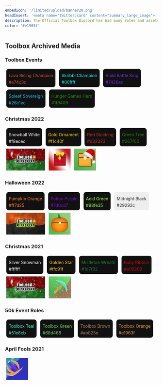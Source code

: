 ```yaml
---
embedIcon: '/limited/upload/banner20.png'
headInsert: '<meta name="twitter:card" content="summary_large_image">'
description: The Official Toolbox Discord has had many roles and assets, whether that be seasonal or to celebrate important milestones. It's likely that none of these colors would ever be known again without archival.
color: '#e1963f'
---
```

## Toolbox Archived Media
<div class="changelog-container">
  <h3>Toolbox Events</h3>
  <div>
    <a class="home-content-container" style="border-radius:8px;background: #111;padding:8px;color:#ccc;display:inline-block;margin:4px;line-height: 0;--color: #e74c3c;">
      <p class="dreamsdb infotitle" style="color: var(--color);">Lava Rising Champion</p>
      <p class="dreamsdb infostats" style="display: block;line-height: 16px;margin: 0;color: var(--color);">#e74c3c</p>
    </a>
    <a class="home-content-container" style="border-radius:8px;background: #111;padding:8px;color:#ccc;display:inline-block;margin:4px;line-height: 0;--color: #00ffff;">
      <p class="dreamsdb infotitle" style="color: var(--color);">Skribbl Champion</p>
      <p class="dreamsdb infostats" style="display: block;line-height: 16px;margin: 0;color: var(--color);">#00ffff</p>
    </a>
    <a class="home-content-container" style="border-radius:8px;background: #111;padding:8px;color:#ccc;display:inline-block;margin:4px;line-height: 0;--color: #7426ec;">
      <p class="dreamsdb infotitle" style="color: var(--color);">Build Battle King</p>
      <p class="dreamsdb infostats" style="display: block;line-height: 16px;margin: 0;color: var(--color);">#7426ec</p>
    </a>
    <a class="home-content-container" style="border-radius:8px;background: #111;padding:8px;color:#ccc;display:inline-block;margin:4px;line-height: 0;--color: #26c1ec;">
      <p class="dreamsdb infotitle" style="color: var(--color);">Spleef Sovereign</p>
      <p class="dreamsdb infostats" style="display: block;line-height: 16px;margin: 0;color: var(--color);">#26c1ec</p>
    </a>
    <a class="home-content-container" style="border-radius:8px;background: #111;padding:8px;color:#ccc;display:inline-block;margin:4px;line-height: 0;--color: #1f9409;">
      <p class="dreamsdb infotitle" style="color: var(--color);">Hunger Games Hero</p>
      <p class="dreamsdb infostats" style="display: block;line-height: 16px;margin: 0;color: var(--color);">#1f9409</p>
    </a>
  </div>
</div>
<div class="changelog-container">
  <h3>Christmas 2022</h3>
  <div>
    <a class="home-content-container" style="border-radius:8px;background: #111;padding:8px;color:#ccc;display:inline-block;margin:4px;line-height: 0;--color: #f8ecec;">
      <p class="dreamsdb infotitle" style="color: var(--color);">Snowball White</p>
      <p class="dreamsdb infostats" style="display: block;line-height: 16px;margin: 0;color: var(--color);">#f8ecec</p>
    </a>
    <a class="home-content-container" style="border-radius:8px;background: #111;padding:8px;color:#ccc;display:inline-block;margin:4px;line-height: 0;--color: #f1c40f;">
      <p class="dreamsdb infotitle" style="color: var(--color);">Gold Ornament</p>
      <p class="dreamsdb infostats" style="display: block;line-height: 16px;margin: 0;color: var(--color);">#f1c40f</p>
    </a>
    <a class="home-content-container" style="border-radius:8px;background: #111;padding:8px;color:#ccc;display:inline-block;margin:4px;line-height: 0;--color: #d32323;">
      <p class="dreamsdb infotitle" style="color: var(--color);">Red Stocking</p>
      <p class="dreamsdb infostats" style="display: block;line-height: 16px;margin: 0;color: var(--color);">#d32323</p>
    </a>
    <a class="home-content-container" style="border-radius:8px;background: #111;padding:8px;color:#ccc;display:inline-block;margin:4px;line-height: 0;--color: #267f00;">
      <p class="dreamsdb infotitle" style="color: var(--color);">Green Tree</p>
      <p class="dreamsdb infostats" style="display: block;line-height: 16px;margin: 0;color: var(--color);">#267f00</p>
    </a>
    <div class="home-content-container" style="justify-content:left">
      <img src="./upload/xmas220.png">
      <img src="./upload/xmas221.gif">
      <img src="./upload/xmas222.png">
    </div>
  </div>
</div>
<div class="changelog-container">
  <h3>Halloween 2022</h3>
  <div>
    <a class="home-content-container" style="border-radius:8px;background: #111;padding:8px;color:#ccc;display:inline-block;margin:4px;line-height: 0;--color: #ff7d25;">
      <p class="dreamsdb infotitle" style="color: var(--color);">Pumpkin Orange</p>
      <p class="dreamsdb infostats" style="display: block;line-height: 16px;margin: 0;color: var(--color);">#ff7d25</p>
    </a>
    <a class="home-content-container" style="border-radius:8px;background: #111;padding:8px;color:#ccc;display:inline-block;margin:4px;line-height: 0;--color: #7d0cd7;">
      <p class="dreamsdb infotitle" style="color: var(--color);">Potion Purple</p>
      <p class="dreamsdb infostats" style="display: block;line-height: 16px;margin: 0;color: var(--color);">#7d0cd7</p>
    </a>
    <a class="home-content-container" style="border-radius:8px;background: #111;padding:8px;color:#ccc;display:inline-block;margin:4px;line-height: 0;--color: #98fe35;">
      <p class="dreamsdb infotitle" style="color: var(--color);">Acid Green</p>
      <p class="dreamsdb infostats" style="display: block;line-height: 16px;margin: 0;color: var(--color);">#98fe35</p>
    </a>
    <a class="home-content-container" style="border-radius:8px;background: #eee;padding:8px;color:#ccc;display:inline-block;margin:4px;line-height: 0;--color: #29292c;">
      <p class="dreamsdb infotitle" style="color: var(--color);">Midnight Black</p>
      <p class="dreamsdb infostats" style="display: block;line-height: 16px;margin: 0;color: var(--color);">#29292c</p>
    </a>
    <div class="home-content-container" style="justify-content:left">
      <img src="./upload/spook220.png">
      <img src="./upload/spook221.png">
    </div>
  </div>
</div>
<div class="changelog-container">
  <h3>Christmas 2021</h3>
  <div>
    <a class="home-content-container" style="border-radius:8px;background: #111;padding:8px;color:#ccc;display:inline-block;margin:4px;line-height: 0;--color: #ffffff;">
      <p class="dreamsdb infotitle" style="color: var(--color);">Silver Snowman</p>
      <p class="dreamsdb infostats" style="display: block;line-height: 16px;margin: 0;color: var(--color);">#ffffff</p>
    </a>
    <a class="home-content-container" style="border-radius:8px;background: #111;padding:8px;color:#ccc;display:inline-block;margin:4px;line-height: 0;--color: #ffc91f;">
      <p class="dreamsdb infotitle" style="color: var(--color);">Golden Star</p>
      <p class="dreamsdb infostats" style="display: block;line-height: 16px;margin: 0;color: var(--color);">#ffc91f</p>
    </a>
    <a class="home-content-container" style="border-radius:8px;background: #111;padding:8px;color:#ccc;display:inline-block;margin:4px;line-height: 0;--color: #1d7f32;">
      <p class="dreamsdb infotitle" style="color: var(--color);">Mistletoe Wreath</p>
      <p class="dreamsdb infostats" style="display: block;line-height: 16px;margin: 0;color: var(--color);">#1d7f32</p>
    </a>
    <a class="home-content-container" style="border-radius:8px;background: #111;padding:8px;color:#ccc;display:inline-block;margin:4px;line-height: 0;--color: #e00202;">
      <p class="dreamsdb infotitle" style="color: var(--color);">Ruby Ribbon</p>
      <p class="dreamsdb infostats" style="display: block;line-height: 16px;margin: 0;color: var(--color);">#e00202</p>
    </a>
    <div class="home-content-container" style="justify-content:left">
      <img src="./upload/xmas210.png">
      <img src="./upload/xmas211.gif">
    </div>
  </div>
</div>
<div class="changelog-container">
  <h3>50k Event Roles</h3>
  <div>
    <a class="home-content-container" style="border-radius:8px;background: #111;padding:8px;color:#ccc;display:inline-block;margin:4px;line-height: 0;--color: #51e8cb;">
      <p class="dreamsdb infotitle" style="color: var(--color);">Toolbox Teal</p>
      <p class="dreamsdb infostats" style="display: block;line-height: 16px;margin: 0;color: var(--color);">#51e8cb</p>
    </a>
    <a class="home-content-container" style="border-radius:8px;background: #111;padding:8px;color:#ccc;display:inline-block;margin:4px;line-height: 0;--color: #68d468;">
      <p class="dreamsdb infotitle" style="color: var(--color);">Toolbox Green</p>
      <p class="dreamsdb infostats" style="display: block;line-height: 16px;margin: 0;color: var(--color);">#68d468</p>
    </a>
    <a class="home-content-container" style="border-radius:8px;background: #111;padding:8px;color:#ccc;display:inline-block;margin:4px;line-height: 0;--color: #ab825e;">
      <p class="dreamsdb infotitle" style="color: var(--color);">Toolbox Brown</p>
      <p class="dreamsdb infostats" style="display: block;line-height: 16px;margin: 0;color: var(--color);">#ab825e</p>
    </a>
    <a class="home-content-container" style="border-radius:8px;background: #111;padding:8px;color:#ccc;display:inline-block;margin:4px;line-height: 0;--color: #e1963f;">
      <p class="dreamsdb infotitle" style="color: var(--color);">Toolbox Orange</p>
      <p class="dreamsdb infostats" style="display: block;line-height: 16px;margin: 0;color: var(--color);">#e1963f</p>
    </a>
  </div>
</div>
<div class="changelog-container">
  <h3>April Fools 2021</h3>
  <div>
    <div class="home-content-container" style="justify-content:left">
      <img src="./upload/fools210.gif">
    </div>
  </div>
</div>
<style>
  .changelog-container>div>div>img {
    margin: 4px;
    height: 72px;
    image-rendering: pixelated
  }
</style>
